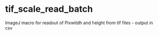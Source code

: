 # tif_scale_read_batch
 ImageJ macro for readout of Pixwitdh and height from tif files - output in csv
